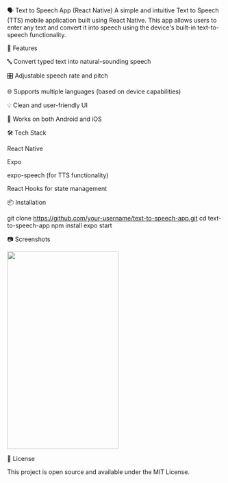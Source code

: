 🗣️ Text to Speech App (React Native)
A simple and intuitive Text to Speech (TTS) mobile application built using React Native. This app allows users to enter any text and convert it into speech using the device's built-in text-to-speech functionality.

🚀 Features

🔤 Convert typed text into natural-sounding speech

🎛️ Adjustable speech rate and pitch

🌐 Supports multiple languages (based on device capabilities)

💡 Clean and user-friendly UI

📱 Works on both Android and iOS

🛠️ Tech Stack

React Native

Expo

expo-speech (for TTS functionality)

React Hooks for state management

📦 Installation

git clone https://github.com/your-username/text-to-speech-app.git
cd text-to-speech-app
npm install
expo start

📷 Screenshots

<img src="https://user-images.githubusercontent.com/61349423/86529861-d0475700-bed1-11ea-845e-b1b2a84554ee.png" width="260" height="460">

📄 License

This project is open source and available under the MIT License.
